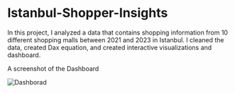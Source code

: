 # Istanbul-Shopper-Insights
In this project, I analyzed a data that contains shopping information from 10 different shopping malls between 2021 and 2023 in Istanbul. I cleaned the data, created Dax equation, and created interactive visualizations and dashboard. 

A screenshot  of the Dashboard

![Dashborad](https://github.com/AseelMal/Istanbul-Shopper-Insights/assets/156844897/d4269e21-07e7-443d-b0a8-e57954520326)
